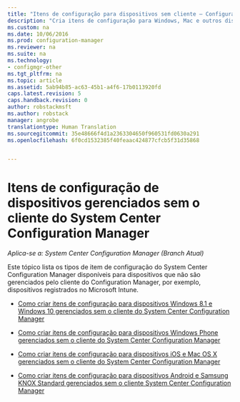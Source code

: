 ```yaml
---
title: "Itens de configuração para dispositivos sem cliente – Configuration Manager | Microsoft Docs"
description: "Cria itens de configuração para Windows, Mac e outros dispositivos que não são gerenciados pelo cliente do System Center Configuration Manager."
ms.custom: na
ms.date: 10/06/2016
ms.prod: configuration-manager
ms.reviewer: na
ms.suite: na
ms.technology:
- configmgr-other
ms.tgt_pltfrm: na
ms.topic: article
ms.assetid: 5ab94b85-ac63-45b1-a4f6-17b0113920fd
caps.latest.revision: 5
caps.handback.revision: 0
author: robstackmsft
ms.author: robstack
manager: angrobe
translationtype: Human Translation
ms.sourcegitcommit: 35e48666f4d1a2363304650f960531fd0630a291
ms.openlocfilehash: 6f0cd1532385f40feaac424877cfcb5f31d35868


---
```

# <a name="configuration-items-for-devices-managed-without-the-system-center-configuration-manager-client"></a>Itens de configuração de dispositivos gerenciados sem o cliente do System Center Configuration Manager

*Aplica-se a: System Center Configuration Manager (Branch Atual)*

Este tópico lista os tipos de item de configuração do System Center Configuration Manager disponíveis para dispositivos que não são gerenciados pelo cliente do Configuration Manager, por exemplo, dispositivos registrados no Microsoft Intune.  

-   [Como criar itens de configuração para dispositivos Windows 8.1 e Windows 10 gerenciados sem o cliente do System Center Configuration Manager](../../compliance/deploy-use/create-configuration-items-for-windows-8.1-and-windows-10-devices-managed-without-the-client.md)  

-   [Como criar itens de configuração para dispositivos Windows Phone gerenciados sem o cliente do System Center Configuration Manager](../../compliance/deploy-use/create-configuration-items-for-windows-phone-devices-managed-without-the-client.md)  

-   [Como criar itens de configuração para dispositivos iOS e Mac OS X gerenciados sem o cliente do System Center Configuration Manager](../../compliance/deploy-use/create-configuration-items-for-ios-and-mac-os-x-devices-managed-without-the-client.md)  

-   [Como criar itens de configuração para dispositivos Android e Samsung KNOX Standard gerenciados sem o cliente System Center Configuration Manager](../../compliance/deploy-use/create-configuration-items-for-android-and-samsung-knox-devices-managed-without-the-client.md)  



<!--HONumber=Jan17_HO4-->


